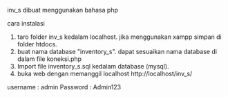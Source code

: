 inv_s dibuat menggunakan bahasa php

cara instalasi 
1. taro folder inv_s kedalam localhost. jika menggunakan xampp simpan di folder htdocs.
2. buat nama database "inventory_s". dapat sesuaikan nama database di dalam file koneksi.php
3. Import file inventory_s.sql kedalam database (mysql).
4. buka web dengan memanggil localhost http://localhost/inv_s/

username : admin
Password : Admin123
